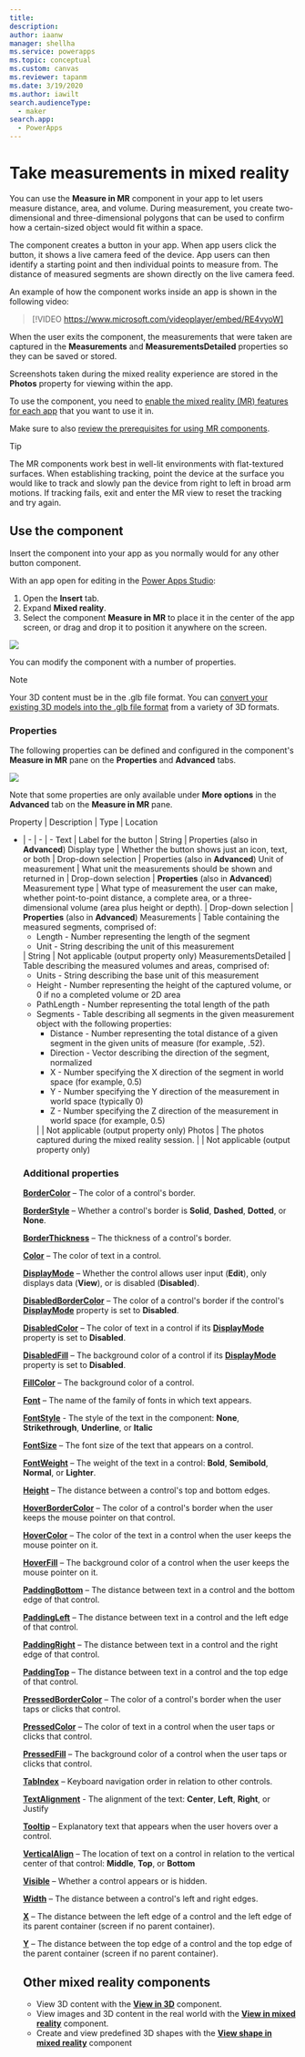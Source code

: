 ```yaml
---
title: 
description: 
author: iaanw
manager: shellha
ms.service: powerapps
ms.topic: conceptual
ms.custom: canvas
ms.reviewer: tapanm
ms.date: 3/19/2020
ms.author: iawilt
search.audienceType: 
  - maker
search.app: 
  - PowerApps
---
```

# Take measurements in mixed reality

You can use the **Measure in MR** component in your app to let users measure distance, area, and volume. During measurement, you create two-dimensional and three-dimensional polygons that can be used to confirm how a certain-sized object would fit within a space.

The component creates a button in your app. When app users click the button, it shows a live camera feed of the device. App users can then identify a starting point and then individual points to measure from. The distance of measured segments are shown directly on the live camera feed.

An example of how the component works inside an app is shown in the following video:


> [!VIDEO https://www.microsoft.com/videoplayer/embed/RE4vyoW]


When the user exits the component, the measurements that were taken are captured in the **Measurements** and **MeasurementsDetailed** properties so they can be saved or stored.

Screenshots taken during the mixed reality experience are stored in the **Photos** property for viewing within the app.

To use the component, you need to [enable the mixed reality (MR) features for each app](#enable-the-mixed-reality-features-for-each-app) that you want to use it in.

Make sure to also [review the prerequisites for using MR components](mixed-reality-overview.md#prerequisites).

>[!TIP]
> The MR components work best in well-lit environments with flat-textured surfaces. When establishing tracking, point the device at the surface you would like to track and slowly pan the device from right to left in broad arm motions. If tracking fails, exit and enter the MR view to reset the tracking and try again.

## Use the component

Insert the component into your app as you normally would for any other button component.

With an app open for editing in the [Power Apps Studio](https://create.powerapps.com):

1. Open the **Insert** tab.
2. Expand **Mixed reality**.
3. Select the component **Measure in MR** to place it in the center of the app screen, or drag and drop it to position it anywhere on the screen.

  ![](./media/augmented-measure/augmented-measure.png)

You can modify the component with a number of properties.

>[!NOTE]
>Your 3D content must be in the .glb file format. You can [convert your existing 3D models into the .glb file format](/dynamics365/mixed-reality/import-tool/) from a variety of 3D formats.

### Properties

The following properties can be defined and configured in the component's **Measure in MR** pane on the **Properties** and **Advanced** tabs.

![](./media/augmented-measure/augmented-measure-properties.png)

Note that some properties are only available under **More options** in the **Advanced** tab on the **Measure in MR** pane.

Property | Description | Type | Location
- | - | - | -
Text | Label for the button | String | Properties (also in **Advanced**)
Display type | Whether the button shows just an icon, text, or both | Drop-down selection | Properties (also in **Advanced**)
Unit of measurement | What unit the measurements should be shown and returned in | Drop-down selection | **Properties** (also in **Advanced**)
Measurement type | What type of measurement the user can make, whether point-to-point distance, a complete area, or a three-dimensional volume (area plus height or depth). | Drop-down selection | **Properties** (also in **Advanced**)
Measurements | Table containing the measured segments, comprised of: <ul><li>Length - Number representing the length of the segment</li><li>Unit - String describing the unit of this measurement</li></ul> | String | Not applicable (output property only)
MeasurementsDetailed | Table describing the measured volumes and areas, comprised of:<ul><li>Units - String describing the base unit of this measurement</li><li>Height - Number representing the height of the captured volume, or 0 if no a completed volume or 2D area</li><li>PathLength - Number representing the total length of the path</li><li>Segments - Table describing all segments in the given measurement object with the following properties:<ul><li>Distance - Number representing the total distance of a given segment in the given units of measure (for example, .52).</li><li>Direction - Vector describing the direction of the segment, normalized</li><li>X - Number specifying the X direction of the segment in world space (for example, 0.5)</li><li>Y - Number specifying the Y direction of the measurement in world space (typically 0)</li><li>Z - Number specifying the Z direction of the measurement in world space (for example, 0.5)</li></ul></li></li> | | Not applicable (output property only)
Photos | The photos captured during the mixed reality session. | | Not applicable (output property only)

### Additional properties

**[BorderColor](./controls/properties-color-border.md)** – The color of a control's border.

**[BorderStyle](./controls/properties-color-border.md)** – Whether a control's border is **Solid**, **Dashed**, **Dotted**, or **None**.

**[BorderThickness](./controls/properties-color-border.md)** – The thickness of a control's border.

**[Color](./controls/properties-color-border.md)** – The color of text in a control.

**[DisplayMode](./controls/properties-core.md)** – Whether the control allows user input (**Edit**), only displays data (**View**), or is disabled (**Disabled**).

**[DisabledBorderColor](./controls/properties-color-border.md)** – The color of a control's border if the control's **[DisplayMode](./controls/properties-core.md)** property is set to **Disabled**.

**[DisabledColor](./controls/properties-color-border.md)** – The color of text in a control if its **[DisplayMode](./controls/properties-core.md)** property is set to **Disabled**.

**[DisabledFill](./controls/properties-color-border.md)** – The background color of a control if its **[DisplayMode](./controls/properties-core.md)** property is set to **Disabled**.

**[FillColor](./controls/properties-color-border.md)** – The background color of a control.

**[Font](./controls/properties-text.md)** – The name of the family of fonts in which text appears.

**[FontStyle](./controls/properties-text.md)** - The style of the text in the component: **None**, **Strikethrough**, **Underline**, or **Italic**

**[FontSize](./controls/properties-text.md)** – The font size of the text that appears on a control.

**[FontWeight](./controls/properties-text.md)** – The weight of the text in a control: **Bold**, **Semibold**, **Normal**, or **Lighter**.

**[Height](./controls/properties-size-location.md)** – The distance between a control's top and bottom edges.

**[HoverBorderColor](./controls/properties-color-border.md)** – The color of a control's border when the user keeps the mouse pointer on that control.

**[HoverColor](./controls/properties-color-border.md)** – The color of the text in a control when the user keeps the mouse pointer on it.

**[HoverFill](./controls/properties-color-border.md)** – The background color of a control when the user keeps the mouse pointer on it.

**[PaddingBottom](./controls/properties-size-location.md)** – The distance between text in a control and the bottom edge of that control.

**[PaddingLeft](./controls/properties-size-location.md)** – The distance between text in a control and the left edge of that control.

**[PaddingRight](./controls/properties-size-location.md)** – The distance between text in a control and the right edge of that control.

**[PaddingTop](./controls/properties-size-location.md)** – The distance between text in a control and the top edge of that control.

**[PressedBorderColor](./controls/properties-color-border.md)** – The color of a control's border when the user taps or clicks that control.

**[PressedColor](./controls/properties-color-border.md)** – The color of text in a control when the user taps or clicks that control.

**[PressedFill](./controls/properties-color-border.md)** – The background color of a control when the user taps or clicks that control.

**[TabIndex](./controls/properties-accessibility.md)** – Keyboard navigation order in relation to other controls.

**[TextAlignment](./controls/properties-text.md)** - The alignment of the text: **Center**, **Left**, **Right**, or Justify

**[Tooltip](./controls/properties-core.md)** – Explanatory text that appears when the user hovers over a control.

**[VerticalAlign](./controls/properties-text.md)** – The location of text on a control in relation to the vertical center of that control: **Middle**, **Top**, or **Bottom**

**[Visible](./controls/properties-core.md)** – Whether a control appears or is hidden.

**[Width](./controls/properties-size-location.md)** – The distance between a control's left and right edges.

**[X](./controls/properties-size-location.md)** – The distance between the left edge of a control and the left edge of its parent container (screen if no parent container).

**[Y](./controls/properties-size-location.md)** – The distance between the top edge of a control and the top edge of the parent container (screen if no parent container).

## Other mixed reality components

- View 3D content with the **[View in 3D](mixed-reality-component-view-3d.md)** component.
- View images and 3D content in the real world with the **[View in mixed reality](mixed-reality-component-view-mr.md)** component.
- Create and view predefined 3D shapes with the **[View shape in mixed reality](mixed-reality-component-view-shape.md)** component
